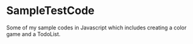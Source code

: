 # SampleTestCode
Some of my sample codes in Javascript which includes creating a color game and a TodoList.
